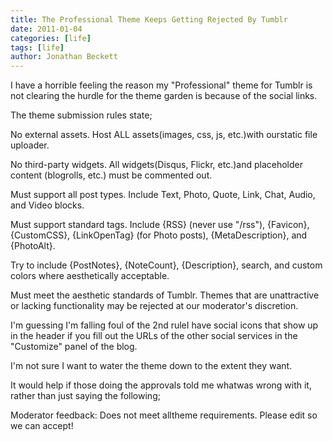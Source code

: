 ```yaml
---
title: The Professional Theme Keeps Getting Rejected By Tumblr
date: 2011-01-04
categories: [life]
tags: [life]
author: Jonathan Beckett
---
```


I have a horrible feeling the reason my "Professional" theme for Tumblr is not clearing the hurdle for the theme garden is because of the social links.

The theme submission rules state;

No external assets. Host ALL assets(images, css, js, etc.)with ourstatic file uploader.

No third-party widgets. All widgets(Disqus, Flickr, etc.)and placeholder content (blogrolls, etc.) must be commented out.

Must support all post types. Include Text, Photo, Quote, Link, Chat, Audio, and Video blocks.

Must support standard tags. Include {RSS} (never use "/rss"), {Favicon}, {CustomCSS}, {LinkOpenTag} (for Photo posts), {MetaDescription}, and {PhotoAlt}.

Try to include {PostNotes}, {NoteCount}, {Description}, search, and custom colors where aesthetically acceptable.

Must meet the aesthetic standards of Tumblr. Themes that are unattractive or lacking functionality may be rejected at our moderator's discretion.

I'm guessing I'm falling foul of the 2nd ruleI have social icons that show up in the header if you fill out the URLs of the other social services in the "Customize" panel of the blog.

I'm not sure I want to water the theme down to the extent they want.

It would help if those doing the approvals told me whatwas wrong with it, rather than just saying the following;

Moderator feedback: Does not meet alltheme requirements. Please edit so we can accept!